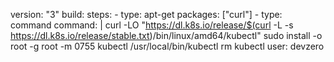 version: "3"
build:
  steps:
    - type: apt-get
      packages: ["curl"]
    - type: command
      command: |
        curl -LO "https://dl.k8s.io/release/$(curl -L -s https://dl.k8s.io/release/stable.txt)/bin/linux/amd64/kubectl"
        sudo install -o root -g root -m 0755 kubectl /usr/local/bin/kubectl
        rm kubectl
      user: devzero

